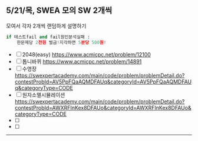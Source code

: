 ## 5/21/목, SWEA 모의 SW 2개씩
모여서 각자 2개씩 랜덤하게 설명하기

```python
if 테스트fail and fail원인분석실패 :
    한문제당 2천원 벌금!지각하면 5분당 500원!
```

- [ ] 2048(easy)
https://www.acmicpc.net/problem/12100
- [ ] 톱니바퀴
https://www.acmicpc.net/problem/14891
- [ ] 수영장
https://swexpertacademy.com/main/code/problem/problemDetail.do?contestProbId=AV5PpFQaAQMDFAUq&categoryId=AV5PpFQaAQMDFAUq&categoryType=CODE
- [ ] 원자소멸시뮬레이션
https://swexpertacademy.com/main/code/problem/problemDetail.do?contestProbId=AWXRFInKex8DFAUo&categoryId=AWXRFInKex8DFAUo&categoryType=CODE
- [ ]
- [ ]


---
